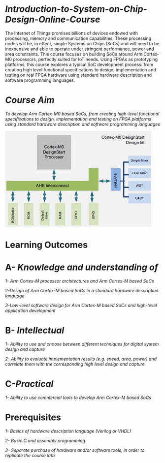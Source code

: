 # *Introduction-to-System-on-Chip-Design-Online-Course*

The Internet of Things promises billions of devices endowed with processing, memory and communication capabilities. These processing nodes will be, in effect, simple Systems on Chips (SoCs) and will need to be inexpensive and able to operate under stringent performance, power and area constraints. This course focuses on building SoCs around Arm Cortex-M0 processors, perfectly suited for IoT needs. Using FPGAs as prototyping platforms, this course explores a typical SoC development process: from creating high level functional specifications to design, implementation and testing on real FPGA hardware using standard hardware description and software programming languages.


# *Course Aim*
*To develop Arm Cortex-M0 based SoCs, from creating high-level functional specifications to design, implementation and testing on FPGA platforms using standard hardware description and software programming languages*

 <img src= "https://github.com/Casear98/Introduction-to-System-on-Chip-Design-Online-Course/blob/main/Appendix/20170309c_1.jpg">

# Learning Outcomes

# A- *Knowledge and understanding of*

*1- Arm Cortex-M processor architectures and Arm Cortex-M based SoCs*

*2-Design of Arm Cortex-M based SoCs in a standard hardware description language*

*3-Low-level software design for Arm Cortex-M based SoCs and high-level application development*

# B- *Intellectual*

*1- Ability to use and choose between different techniques for digital system design and capture*

*2- Ability to evaluate implementation results (e.g. speed, area, power) and correlate them with the corresponding high level design and capture*

# C-*Practical*

*1- Ability to use commercial tools to develop Arm Cortex-M based SoCs*

# Prerequisites

*1- Basics of hardware description language (Verilog or VHDL)*

*2- Basic C and assembly programming*

*3- Separate purchase of hardware and/or software tools, in order to replicate the course labs*
